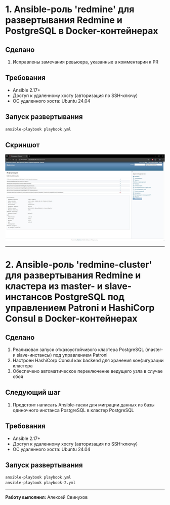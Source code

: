 # 1. Ansible-роль 'redmine' для развертывания Redmine и PostgreSQL в Docker-контейнерах

## Сделано
1. Исправлены замечания ревьюера, указанные в комментарии к PR

## Требования

- Ansible 2.17+
- Доступ к удаленному хосту (авторизация по SSH-ключу)
- ОС удаленного хоста: Ubuntu 24.04

## Запуск развертывания
```bash
ansible-playbook playbook.yml
```
## Скриншот
<img width="900" alt="image" src="screenshots/redmine.jpg">

---
# 2. Ansible-роль 'redmine-cluster' для развертывания Redmine и кластера из master- и slave-инстансов PostgreSQL под управлением Patroni и HashiCorp Consul в Docker-контейнерах

## Сделано
1. Реализован запуск отказоустойчивого кластера PostgreSQL (master- и slave-инстансы) под управлением Patroni
2. Настроен HashiCorp Consul как backend для хранения конфигурации кластера
3. Обеспечено автоматическое переключение ведущего узла в случае сбоя

## Следующий шаг
1. Предстоит написать Ansible-таски для миграции данных из базы одиночного инстанса PostgreSQL в кластер PostgreSQL

## Требования

- Ansible 2.17+
- Доступ к удаленному хосту (авторизация по SSH-ключу)
- ОС удаленного хоста: Ubuntu 24.04

## Запуск развертывания
```bash
ansible-playbook playbook.yml
ansible-playbook playbook-2.yml
```

---
**Работу выполнил:** Алексей Свинухов
